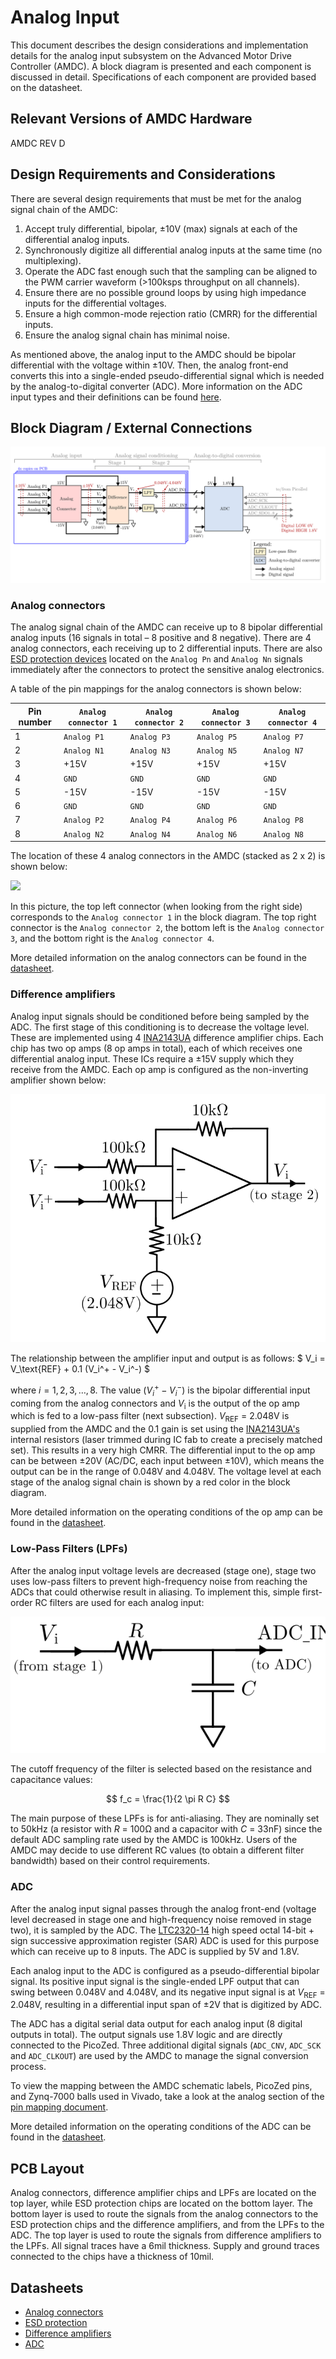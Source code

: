# Analog Input

This document describes the design considerations and implementation details for the analog input subsystem on the Advanced Motor Drive Controller (AMDC). A block diagram is presented and each component is discussed in detail. Specifications of each component are provided based on the datasheet.

## Relevant Versions of AMDC Hardware

AMDC REV D

## Design Requirements and Considerations

There are several design requirements that must be met for the analog signal chain of the AMDC:

1. Accept truly differential, bipolar, ±10V (max) signals at each of the differential analog inputs.
2. Synchronously digitize all differential analog inputs at the same time (no multiplexing).
3. Operate the ADC fast enough such that the sampling can be aligned to the PWM carrier waveform (>100ksps throughput on all channels).
4. Ensure there are no possible ground loops by using high impedance inputs for the differential voltages.
5. Ensure a high common-mode rejection ratio (CMRR) for the differential inputs.
6. Ensure the analog signal chain has minimal noise.

As mentioned above, the analog input to the AMDC should be bipolar differential with the voltage within ±10V. Then, the analog front-end converts this into a single-ended pseudo-differential signal which is needed by the analog-to-digital converter (ADC). More information on the ADC input types and their definitions can be found [here](https://www.analog.com/media/en/technical-documentation/product-selector-card/2PB_sarinputtypesfb.pdf).

## Block Diagram / External Connections

![](images/amdc-analog.svg)

### Analog connectors
The analog signal chain of the AMDC can receive up to 8 bipolar differential analog inputs (16 signals in total – 8 positive and 8 negative). There are 4 analog connectors, each receiving up to 2 differential inputs. There are also [ESD protection devices](http://www.smc-diodes.com/propdf/SMDA03C%20THRU%20SMDA24C%20N0297%20REV.B.pdf) located on the `Analog Pn` and `Analog Nn` signals immediately after the connectors to protect the sensitive analog electronics.

A table of the pin mappings for the analog connectors is shown below:

| Pin number | `Analog connector 1` | `Analog connector 2` | `Analog connector 3` | `Analog connector 4` |
|------------|--------|-----|-----|-----|
| 1 | `Analog P1` | `Analog P3` | `Analog P5` | `Analog P7` |
| 2 | `Analog N1` | `Analog N3` | `Analog N5` | `Analog N7` |
| 3 | +15V | +15V | +15V | +15V |
| 4 | `GND` | `GND` | `GND` | `GND` |
| 5 | -15V | -15V | -15V | -15V |
| 6 | `GND` | `GND` | `GND` | `GND` |
| 7 | `Analog P2` | `Analog P4` | `Analog P6` | `Analog P8` |
| 8 | `Analog N2` | `Analog N4` | `Analog N6` | `Analog N8` |

The location of these 4 analog connectors in the AMDC (stacked as 2 x 2) is shown below:

![](images/amdc-analog-input-highlighted.svg)

In this picture, the top left connector (when looking from the right side) corresponds to the `Analog connector 1` in the block diagram. The top right connector is the `Analog connector 2`, the bottom left is the `Analog connector 3`, and the bottom right is the `Analog connector 4`.

More detailed information on the analog connectors can be found in the [datasheet](https://media.digikey.com/pdf/Data%20Sheets/Amphenol%20PDFs/RJSAE_Brochure.pdf).

### Difference amplifiers
Analog input signals should be conditioned before being sampled by the ADC. The first stage of this conditioning is to decrease the voltage level. These are implemented using 4 [INA2143UA](http://www.ti.com/lit/ds/symlink/ina143.pdf) difference amplifier chips. Each chip has two op amps (8 op amps in total), each of which receives one differential analog input. These ICs require a ±15V supply which they receive from the AMDC. Each op amp is configured as the non-inverting amplifier shown below:

![](images/amdc-analog_op_amp.svg)

The relationship between the amplifier input and output is as follows: $ V_i = V_\text{REF} + 0.1 (V_i^+ - V_i^-) $

where $i = 1, 2, 3, \ldots, 8$. The value $(V_i^+ - V_i^-)$ is the bipolar differential input coming from the analog connectors and _V_<sub>i</sub> is the output of the op amp which is fed to a low-pass filter (next subsection). _V_<sub>REF</sub> = 2.048V is supplied from the AMDC and the 0.1 gain is set using the [INA2143UA's](http://www.ti.com/lit/ds/symlink/ina143.pdf) internal resistors (laser trimmed during IC fab to create a precisely matched set). This results in a very high CMRR. The differential input to the op amp can be between ±20V (AC/DC, each input between ±10V), which means the output can be in the range of 0.048V and 4.048V. The voltage level at each stage of the analog signal chain is shown by a red color in the block diagram.

More detailed information on the operating conditions of the op amp can be found in the [datasheet](http://www.ti.com/lit/ds/symlink/ina143.pdf).
 
### Low-Pass Filters (LPFs)
After the analog input voltage levels are decreased (stage one), stage two uses low-pass filters to prevent high-frequency noise from reaching the ADCs that could otherwise result in aliasing. To implement this, simple first-order RC filters are used for each analog input:

![](images/amdc-analog_lpf.svg)

The cutoff frequency of the filter is selected based on the resistance and capacitance values:

$$
f_c = \frac{1}{2 \pi R C}
$$

The main purpose of these LPFs is for anti-aliasing. They are nominally set to 50kHz (a resistor with _R_ = 100Ω and a capacitor with _C_ = 33nF) since the default ADC sampling rate used by the AMDC is 100kHz. Users of the AMDC may decide to use different RC values (to obtain a different filter bandwidth) based on their control requirements.

### ADC

After the analog input signal passes through the analog front-end (voltage level decreased in stage one and high-frequency noise removed in stage two), it is sampled by the ADC. The [LTC2320-14](https://www.analog.com/media/en/technical-documentation/data-sheets/232014fa.pdf) high speed octal 14-bit + sign successive approximation register (SAR) ADC is used for this purpose which can receive up to 8 inputs. The ADC is supplied by 5V and 1.8V.

Each analog input to the ADC is configured as a pseudo-differential bipolar signal. Its positive input signal is the single-ended LPF output that can swing between 0.048V and 4.048V, and its negative input signal is at _V_<sub>REF</sub> = 2.048V, resulting in a differential input span of ±2V that is digitized by ADC.

The ADC has a digital serial data output for each analog input (8 digital outputs in total). The output signals use 1.8V logic and are directly connected to the PicoZed. Three additional digital signals (`ADC_CNV`, `ADC_SCK` and `ADC_CLKOUT`) are used by the AMDC to manage the signal conversion process.

To view the mapping between the AMDC schematic labels, PicoZed pins, and Zynq-7000 balls used in Vivado, take a look at the analog section of the [pin mapping document](../revisions/rev-d/rev-d-pin-mapping.md#analog).

More detailed information on the operating conditions of the ADC can be found in the [datasheet](https://www.analog.com/media/en/technical-documentation/data-sheets/232014fa.pdf).

## PCB Layout

Analog connectors, difference amplifier chips and LPFs are located on the top layer, while ESD protection chips are located on the bottom layer. The bottom layer is used to route the signals from the analog connectors to the ESD protection chips and the difference amplifiers, and from the LPFs to the ADC. The top layer is used to route the signals from difference amplifiers to the LPFs. All signal traces have a 6mil thickness. Supply and ground traces connected to the chips have a thickness of 10mil.

## Datasheets

- [Analog connectors](https://media.digikey.com/pdf/Data%20Sheets/Amphenol%20PDFs/RJSAE_Brochure.pdf)
- [ESD protection](http://www.smc-diodes.com/propdf/SMDA03C%20THRU%20SMDA24C%20N0297%20REV.B.pdf)
- [Difference amplifiers](http://www.ti.com/lit/ds/symlink/ina143.pdf)
- [ADC](https://www.analog.com/media/en/technical-documentation/data-sheets/232014fa.pdf)
